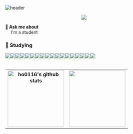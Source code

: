 ![header](https://capsule-render.vercel.app/api?type=waving&color=BBA8FF&height=300&section=header&section=right&text=Welcome%20to%20ho0116's%20GitHub%20👋&animation=twinkling&fontSize=35&fontAlignY=40&fontAlign=65)

<div align="center">
  
<a href="https://hits.seeyoufarm.com"><img src="https://hits.seeyoufarm.com/api/count/incr/badge.svg?url=https%3A%2F%2Fgithub.com%2Fho0116%2Fhit-counter&count_bg=%23DCD0FF&title_bg=%236C667C&icon=&icon_color=%23E7E7E7&title=hits&edge_flat=false"/></a>
</div>


<strong>💬 Ask me about</strong>  
  &emsp; I'm a student

  
### 📖 Studying
<div style="display:flex; flex-direction:row;">
  <img src="https://img.shields.io/badge/python-3776AB?style=for-the-badge&logo=python&logoColor=white"> 
  <img src="https://img.shields.io/badge/Java-007396?style=for-the-badge&logo=openjdk&logoColor=white"> 
  <img src="https://img.shields.io/badge/html5-E34F26?style=for-the-badge&logo=html5&logoColor=white"> 
  <img src="https://img.shields.io/badge/css-1572B6?style=for-the-badge&logo=css3&logoColor=white"> 
  <img src="https://img.shields.io/badge/javascript-F7DF1E?style=for-the-badge&logo=javascript&logoColor=black"> 
  <br>
  <img src="https://img.shields.io/badge/oracle-F80000?style=for-the-badge&logo=oracle&logoColor=white"> 
  <img src="https://img.shields.io/badge/mysql-4479A1?style=for-the-badge&logo=mysql&logoColor=white">
  <img src="https://img.shields.io/badge/tensorflow-FF6F00?style=for-the-badge&logo=tensorflow&logoColor=white"> 
  <img src="https://img.shields.io/badge/jquery-0769AD?style=for-the-badge&logo=jquery&logoColor=white"> 
  <br>
  <img src="https://img.shields.io/badge/Bootstrap-7952B3?style=flat-square&logo=bootstrap&logoColor=white"> 
  <img src="https://img.shields.io/badge/Spring Boot-6DB33F?style=flat-square&logo=spring boot&logoColor=white"> 
  <img src="https://img.shields.io/badge/Vue.js-4FC08D?style=flat-square&logo=vuedotjs&logoColor=white">
  <img src="https://img.shields.io/badge/Jupyter-F37626?style=flat-square&logo=jupyter&logoColor=white">
  <br>
  <img src="https://img.shields.io/badge/Android Studio-3DDC84?style=flat-square&logo=androidstudio&logoColor=white"> 
  <img src="https://img.shields.io/badge/Eclipse-2C2255?style=flat-square&logo=eclipseide&logoColor=white"> 
  <img src="https://img.shields.io/badge/Vscode-007ACC?style=flat-square&logo=visualstudiocode&logoColor=white"> 
  <img src="https://img.shields.io/badge/Pycharm-000000?style=flat-square&logo=pycharm&logoColor=white"> 
  <img src="https://img.shields.io/badge/Spring-6DB33F?style=flat-square&logo=spring&logoColor=white">
  <br>
</div><br>

  
<table>
  <tr>
    <th><a href="https://github.com/ho0116"><img style="height:180px" src="https://github-readme-stats.vercel.app/api?username=ho0116&show_icons=true&include_all_commits=true&theme=buefy&hide_border=true" alt="ho0116's github stats" /></a></th>
    <th><a href="https://github.com/ho0116"><img style="height:180px" src="https://github-readme-stats-sigma-five.vercel.app/api/top-langs/?username=ho0116&layout=compact&theme=buefy&hide_border=true"/></a></th>
  </tr>
</table>
